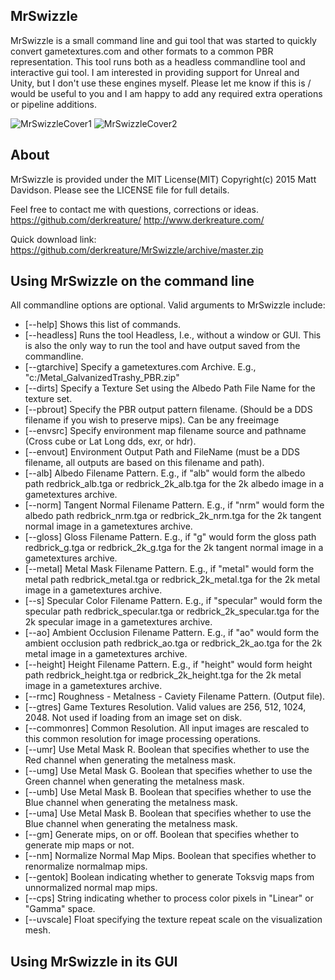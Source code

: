 MrSwizzle
--------------

MrSwizzle is a small command line and gui tool that was started to quickly convert gametextures.com and other formats to a common PBR representation.
This tool runs both as a headless commandline tool and interactive gui tool.
I am interested in providing support for Unreal and Unity, but I don't use these engines myself.
Please let me know if this is / would be useful to you and I am happy to add any required extra operations or pipeline additions.

![MrSwizzleCover1](https://github.com/derkreature/MrSwizzle/blob/master/images/screenshot0.jpg)
![MrSwizzleCover2](https://github.com/derkreature/MrSwizzle/blob/master/images/screenshot1.jpg)


About
--------------
MrSwizzle is provided under the MIT License(MIT)
Copyright(c) 2015 Matt Davidson.
Please see the LICENSE file for full details.

Feel free to contact me with questions, corrections or ideas.
https://github.com/derkreature/
http://www.derkreature.com/

Quick download link:
https://github.com/derkreature/MrSwizzle/archive/master.zip

Using MrSwizzle on the command line
--------------

All commandline options are optional.
Valid arguments to MrSwizzle include:

- [--help]         Shows this list of commands.
- [--headless]     Runs the tool Headless, I.e., without a window or GUI. This is also the only way to run the tool and have output saved from the commandline.
- [--gtarchive]    Specify a gametextures.com Archive. E.g., "c:/Metal_GalvanizedTrashy_PBR.zip"
- [--dirts]        Specify a Texture Set using the Albedo Path File Name for the texture set.
- [--pbrout]       Specify the PBR output pattern filename. (Should be a DDS filename if you wish to preserve mips). Can be any freeimage 
- [--envsrc]       Specify environment map filename source and pathname (Cross cube or Lat Long dds, exr, or hdr).
- [--envout]       Environment Output Path and FileName (must be a DDS filename, all outputs are based on this filename and path).
- [--alb]          Albedo Filename Pattern. E.g., if "alb" would form the albedo path redbrick_alb.tga or redbrick_2k_alb.tga for the 2k albedo image in a gametextures archive.
- [--norm]         Tangent Normal Filename Pattern. E.g., if "nrm" would form the albedo path redbrick_nrm.tga or redbrick_2k_nrm.tga for the 2k tangent normal image in a gametextures archive.
- [--gloss]        Gloss Filename Pattern. E.g., if "g" would form the gloss path redbrick_g.tga or redbrick_2k_g.tga for the 2k tangent normal image in a gametextures archive.
- [--metal]        Metal Mask Filename Pattern. E.g., if "metal" would form the metal path redbrick_metal.tga or redbrick_2k_metal.tga for the 2k metal image in a gametextures archive.
- [--s]            Specular Color Filename Pattern. E.g., if "specular" would form the specular path redbrick_specular.tga or redbrick_2k_specular.tga for the 2k specular image in a gametextures archive.
- [--ao]           Ambient Occlusion Filename Pattern. E.g., if "ao" would form the ambient occlusion path redbrick_ao.tga or redbrick_2k_ao.tga for the 2k metal image in a gametextures archive.
- [--height]       Height Filename Pattern. E.g., if "height" would form height path redbrick_height.tga or redbrick_2k_height.tga for the 2k metal image in a gametextures archive.
- [--rmc]          Roughness - Metalness - Caviety Filename Pattern. (Output file).
- [--gtres]    	   Game Textures Resolution. Valid values are 256, 512, 1024, 2048. Not used if loading from an image set on disk.
- [--commonres]    Common Resolution. All input images are rescaled to this common resolution for image processing operations. 
- [--umr]          Use Metal Mask R. Boolean that specifies whether to use the Red channel when generating the metalness mask.
- [--umg]          Use Metal Mask G. Boolean that specifies whether to use the Green channel when generating the metalness mask.
- [--umb]          Use Metal Mask B. Boolean that specifies whether to use the Blue channel when generating the metalness mask.
- [--uma]          Use Metal Mask B. Boolean that specifies whether to use the Blue channel when generating the metalness mask.
- [--gm]           Generate mips, on or off. Boolean that specifies whether to generate mip maps or not.
- [--nm]           Normalize Normal Map Mips. Boolean that specifies whether to renormalize normalmap mips.
- [--gentok]       Boolean indicating whether to generate Toksvig maps from unnormalized normal map mips.
- [--cps]          String indicating whether to process color pixels in "Linear" or "Gamma" space.
- [--uvscale]      Float specifying the texture repeat scale on the visualization mesh.
    

Using MrSwizzle in its GUI
--------------
